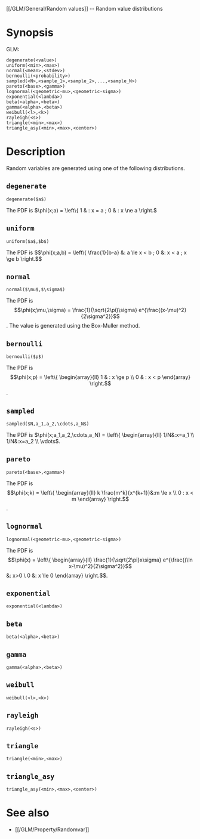 [[/GLM/General/Random values]] -- Random value distributions

# Synopsis
GLM:
~~~
degenerate(<value>)
uniform(<min>,<max>)
normal(<mean>,<stdev>)
bernoulli(<probability>)
sampled(<N>,<sample_1>,<sample_2>,...,<sample_N>)
pareto(<base>,<gamma>)
lognormal(<geometric-mu>,<geometric-sigma>)
exponential(<lambda>)
beta(<alpha>,<beta>)
gamma(<alpha>,<beta>)
weibull(<l>,<k>)
rayleigh(<s>)
triangle(<min>,<max>)
triangle_asy(<min>,<max>,<center>)
~~~

# Description

Random variables are generated using one of the following distributions.

## `degenerate`
~~~
degenerate($a$)
~~~

The PDF is $\phi(x;a) = \left\\{ 1 & : x = a ; 0 & : x \ne a \right.$

## `uniform`
~~~
uniform($a$,$b$)
~~~

The PDF is $$\phi(x;a,b) = \left\\{ \frac{1}{b-a} &: a \le x < b ; 0 &: x < a ; x \ge b \right.$$

## `normal`
~~~
normal($\mu$,$\sigma$)
~~~

The PDF is $$\phi(x;\mu,\sigma) = \frac{1}{\sqrt{2\pi}\sigma} e^{\frac{(x-\mu)^2}{2\sigma^2}}$$.
The value is generated using the Box-Muller method.

## `bernoulli`
~~~
bernoulli($p$)
~~~

The PDF is $$\phi(x;p) = \left\{ \begin{array}{ll} 1 & : x \ge p \\ 0 & : x < p \end{array} \right.$$.

## `sampled`
~~~
sampled($N,a_1,a_2,\cdots,a_N$)
~~~

The PDF is $\phi(x;a_1,a_2,\cdots,a_N) = \left\{ \begin{array}{ll} 1/N&:x=a_1 \\ 1/N&:x=a_2 \\ \vdots$.

## `pareto`
~~~
pareto(<base>,<gamma>)
~~~

The PDF is $$\phi(x;k) = \left\{ \begin{array}{ll} k \frac{m^k}{x^{k+1}}&:m \le x \\ 0 : x < m \end{array} \right.$$.

## `lognormal`
~~~
lognormal(<geometric-mu>,<geometric-sigma>)
~~~

The PDF is $$\phi(x) = \left\{ \begin{array}{ll} \frac{1}{\sqrt{2\pi}x\sigma} e^{\frac{(\ln x-\mu)^2}{2\sigma^2}}$$ &: x>0 \\ 0 &: x \le 0 \end{array} \right.$$.

## `exponential`
~~~
exponential(<lambda>)
~~~



## `beta`
~~~
beta(<alpha>,<beta>)
~~~

## `gamma`
~~~
gamma(<alpha>,<beta>)
~~~

## `weibull`
~~~
weibull(<l>,<k>)
~~~

## `rayleigh`
~~~
rayleigh(<s>)
~~~

## `triangle`
~~~
triangle(<min>,<max>)
~~~

## `triangle_asy`
~~~
triangle_asy(<min>,<max>,<center>)
~~~

# See also
* [[/GLM/Property/Randomvar]]
